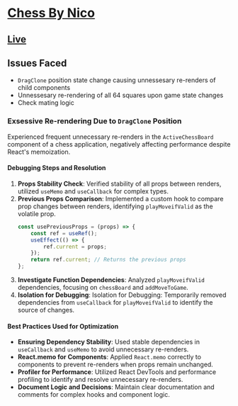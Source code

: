 # [Chess By Nico](https://chess-by-nico.vercel.app/)

## [Live](https://chess-by-nico.vercel.app/)

## Issues Faced
- `DragClone` position state change causing unnessesary re-renders of child components
- Unnessesary re-rendering of all 64 squares upon game state changes
- Check mating logic

### Exsessive Re-rendering Due to `DragClone` Position

Experienced frequent unnecessary re-renders in the `ActiveChessBoard` component of a chess application, negatively affecting performance despite React's memoization.

#### Debugging Steps and Resolution

1. **Props Stability Check**: Verified stability of all props between renders, utilized `useMemo` and `useCallback` for complex types.
2. **Previous Props Comparison**: Implemented a custom hook to compare prop changes between renders, identifying `playMoveifValid` as the volatile prop.
   ```javascript
   const usePreviousProps = (props) => {
       const ref = useRef();
       useEffect(() => {
           ref.current = props;
       });
       return ref.current; // Returns the previous props
   };
3. **Investigate Function Dependencies**: Analyzed `playMoveifValid` dependencies, focusing on `chessBoard` and `addMoveToGame`.
4. **Isolation for Debugging**: Isolation for Debugging: Temporarily removed dependencies from `useCallback` for `playMoveifValid` to identify the source of changes.

#### Best Practices Used for Optimization

- **Ensuring Dependency Stability**: Used stable dependencies in `useCallback` and `useMemo` to avoid unnecessary re-renders.
- **React.memo for Components**: Applied `React.memo` correctly to components to prevent re-renders when props remain unchanged.
- **Profiler for Performance**: Utilized React DevTools and performance profiling to identify and resolve unnecessary re-renders.
- **Document Logic and Decisions**: Maintain clear documentation and comments for complex hooks and component logic.
